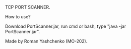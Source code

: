 TCP PORT SCANNER.
<p>How to use? <p>Download PortScanner.jar, run cmd or bash, type "java -jar PortScanner.jar".
<p> Made by Roman Yashchenko (MO-202).
